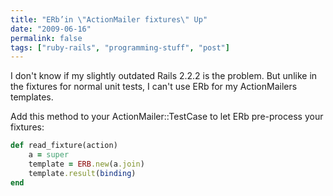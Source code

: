```yaml
---
title: "ERb’in \"ActionMailer fixtures\" Up"
date: "2009-06-16"
permalink: false
tags: ["ruby-rails", "programming-stuff", "post"]
---
```


I don't know if my slightly outdated Rails 2.2.2 is the problem. But unlike in the fixtures for normal unit tests, I can't use ERb for my ActionMailers templates.

Add this method to your ActionMailer::TestCase to let ERb pre-process your fixtures: 
``` ruby
def read_fixture(action) 
	a = super 
	template = ERB.new(a.join) 
	template.result(binding) 
end
```

